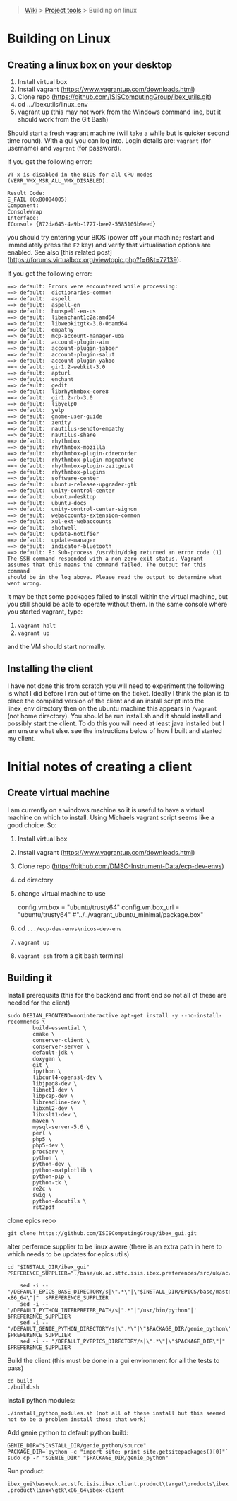 > [Wiki](Home) > [Project tools](Project-tools) > Building on linux

# Building on Linux

## Creating a linux box on your desktop

1. Install virtual box
1. Install vagrant (https://www.vagrantup.com/downloads.html)
1. Clone repo (https://github.com/ISISComputingGroup/ibex_utils.git)
1. cd .../ibexutils/linux_env
1. vagrant up (this may not work from the Windows command line, but it should work from the Git Bash)

Should start a fresh vagrant machine (will take a while but is quicker second time round). With a gui you can log into. Login details are: `vagrant` (for username) and `vagrant` (for password).

If you get the following error:
```
VT-x is disabled in the BIOS for all CPU modes (VERR_VMX_MSR_ALL_VMX_DISABLED).

Result Code: 
E_FAIL (0x80004005)
Component: 
ConsoleWrap
Interface: 
IConsole {872da645-4a9b-1727-bee2-5585105b9eed}
```
you should try entering your BIOS (power off your machine; restart and immediately press the `F2` key) and verify that virtualisation options are enabled. See also [this related post] (https://forums.virtualbox.org/viewtopic.php?f=6&t=77139).

If you get the following error:
```
==> default: Errors were encountered while processing:
==> default:  dictionaries-common
==> default:  aspell
==> default:  aspell-en
==> default:  hunspell-en-us
==> default:  libenchant1c2a:amd64
==> default:  libwebkitgtk-3.0-0:amd64
==> default:  empathy
==> default:  mcp-account-manager-uoa
==> default:  account-plugin-aim
==> default:  account-plugin-jabber
==> default:  account-plugin-salut
==> default:  account-plugin-yahoo
==> default:  gir1.2-webkit-3.0
==> default:  apturl
==> default:  enchant
==> default:  gedit
==> default:  librhythmbox-core8
==> default:  gir1.2-rb-3.0
==> default:  libyelp0
==> default:  yelp
==> default:  gnome-user-guide
==> default:  zenity
==> default:  nautilus-sendto-empathy
==> default:  nautilus-share
==> default:  rhythmbox
==> default:  rhythmbox-mozilla
==> default:  rhythmbox-plugin-cdrecorder
==> default:  rhythmbox-plugin-magnatune
==> default:  rhythmbox-plugin-zeitgeist
==> default:  rhythmbox-plugins
==> default:  software-center
==> default:  ubuntu-release-upgrader-gtk
==> default:  unity-control-center
==> default:  ubuntu-desktop
==> default:  ubuntu-docs
==> default:  unity-control-center-signon
==> default:  webaccounts-extension-common
==> default:  xul-ext-webaccounts
==> default:  shotwell
==> default:  update-notifier
==> default:  update-manager
==> default:  indicator-bluetooth
==> default: E: Sub-process /usr/bin/dpkg returned an error code (1)
The SSH command responded with a non-zero exit status. Vagrant
assumes that this means the command failed. The output for this command
should be in the log above. Please read the output to determine what
went wrong.
```
it may be that some packages failed to install within the virtual machine, but you still should be able to operate without them. In the same console where you started vagrant, type:

1. `vagrant halt`
1. `vagrant up`

and the VM should start normally.


## Installing the client

I have not done this from scratch you will need to experiment the following is what I did before I ran out of time on the ticket. Ideally I think the plan is to place the compiled version of the client and an install script into the linex_env directory then on the ubuntu machine this appears in `/vagrant` (not home directory). You should be run install.sh and it should install and possibly start the client. To do this you will need at least java installed but I am unsure what else. see the instructions below of how I built and started my client.

# Initial notes of creating a client
## Create virtual machine

I am currently on a windows machine so it is useful to have a virtual machine on which to install. Using Michaels vagrant script seems like a good choice. So:

1. Install virtual box
2. Install vagrant (https://www.vagrantup.com/downloads.html)
3. Clone repo (https://github.com/DMSC-Instrument-Data/ecp-dev-envs)
4. cd directory
5. change virtual machine to use 

      config.vm.box = "ubuntu/trusty64"
      config.vm.box_url = "ubuntu/trusty64" #"../../vagrant_ubuntu_minimal/package.box"

6. cd `.../ecp-dev-envs\nicos-dev-env`
7. `vagrant up`
8. `vagrant ssh` from a git bash terminal

## Building it

Install prerequsits (this for the backend and front end so not all of these are needed for the client)
```
sudo DEBIAN_FRONTEND=noninteractive apt-get install -y --no-install-recommends \
        build-essential \
        cmake \
        conserver-client \
        conserver-server \
        default-jdk \
        doxygen \
        git \
        ipython \
        libcurl4-openssl-dev \
        libjpeg8-dev \
        libnet1-dev \
        libpcap-dev \
        libreadline-dev \
        libxml2-dev \
        libxslt1-dev \
        maven \
        mysql-server-5.6 \
        perl \
        php5 \
        php5-dev \
        procServ \
        python \
        python-dev \
        python-matplotlib \
        python-pip \
        python-tk \
        re2c \
        swig \
        python-docutils \
        rst2pdf
```

clone epics repo

    git clone https://github.com/ISISComputingGroup/ibex_gui.git

alter perfernce supplier to be linux aware (there is an extra path in here to which needs to be updates for epics utils)
```
cd "$INSTALL_DIR/ibex_gui"
PREFERENCE_SUPPLIER="./base/uk.ac.stfc.isis.ibex.preferences/src/uk/ac/stfc/isis/ibex/preferences/PreferenceSupplier.java"
 
    sed -i -- "/DEFAULT_EPICS_BASE_DIRECTORY/s|\".*\"|\"$INSTALL_DIR/EPICS/base/master/bin/linux-x86_64\"|"  $PREFERENCE_SUPPLIER
    sed -i -- '/DEFAULT_PYTHON_INTERPRETER_PATH/s|".*"|"/usr/bin/python"|' $PREFERENCE_SUPPLIER
    sed -i -- "/DEFAULT_GENIE_PYTHON_DIRECTORY/s|\".*\"|\"$PACKAGE_DIR/genie_python\"|" $PREFERENCE_SUPPLIER
    sed -i -- "/DEFAULT_PYEPICS_DIRECTORY/s|\".*\"|\"$PACKAGE_DIR\"|" $PREFERENCE_SUPPLIER
```

Build the client (this must be done in a gui environment for all the tests to pass)
```
cd build
./build.sh
```

Install python modules:

    ./install_python_modules.sh (not all of these install but this seemed not to be a problem install those that work)

Add genie python to default python build:
```
GENIE_DIR="$INSTALL_DIR/genie_python/source"
PACKAGE_DIR=`python -c "import site; print site.getsitepackages()[0]"`
sudo cp -r "$GENIE_DIR" "$PACKAGE_DIR/genie_python"
```

Run product:

`ibex_gui\base\uk.ac.stfc.isis.ibex.client.product\target\products\ibex.product\linux\gtk\x86_64\ibex-client`


